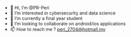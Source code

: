 - 👋 Hi, I’m @PR-Peri
- 👀 I’m interested in cybersecurity and data science
- 🌱 I’m currently a final year student 
- 💞️ I’m looking to collaborate on android/ios applications
- 📫 How to reach me ? peri_2704@hotmail.my

<!---
PR-Peri/PR-Peri is a ✨ special ✨ repository because its `README.md` (this file) appears on your GitHub profile.
You can click the Preview link to take a look at your changes.
--->
